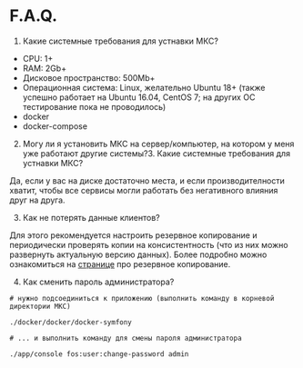 # F.A.Q.

1. Какие системные требования для устнавки МКС?

- CPU: 1+
- RAM: 2Gb+
- Дисковое пространство: 500Mb+
- Операционная система: Linux, желательно Ubuntu 18+ (также успешно работает на Ubuntu 16.04, CentOS 7; на других ОС тестирование пока не проводилось)
- docker
- docker-compose

2. Могу ли я установить МКС на сервер/компьютер, на котором у меня уже работают другие системы?3. Какие системные требования для устнавки МКС?

Да, если у вас на диске достаточно места, и если производителности хватит, чтобы все сервисы могли работать без негативного влияния друг на друга.

3. Как не потерять данные клиентов?

Для этого рекомендуется настроить резервное копирование и периодически проверять копии на консистентность (что из них можно развернуть актуальную версию данных).
Более подробно можно ознакомиться на [странице](06-dumps.md) про резервное копирование.

4. Как сменить пароль администратора?

``` shell
# нужно подсоединиться к приложению (выполнить команду в корневой директории МКС)

./docker/docker/docker-symfony

# ... и выполнить команду для смены пароля администратора

./app/console fos:user:change-password admin
```
